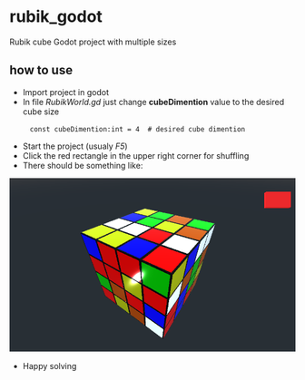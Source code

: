 # rubik_godot
Rubik cube Godot project with multiple sizes

## how to use 
- Import project in godot
- In file *RubikWorld.gd* just change **cubeDimention** value to the desired cube size
```
     const cubeDimention:int = 4  # desired cube dimention
```
- Start the project (usualy *F5*)
- Click the red rectangle in the upper right corner for shuffling
- There should be something like:

![screenshot](https://github.com/GeorgeRadev/rubik_godot/blob/master/rubik_screenshot.png?raw=true)

- Happy solving

